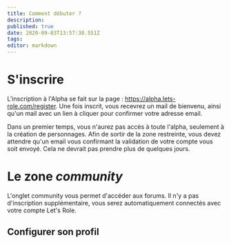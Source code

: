 ```yaml
---
title: Comment débuter ?
description: 
published: true
date: 2020-09-03T13:57:38.551Z
tags: 
editor: markdown
---
```


# S'inscrire

L'inscription à l'Alpha se fait sur la page : https://alpha.lets-role.com/register. Une fois inscrit, vous recevrez un mail de bienvenu, ainsi qu'un mail avec un lien à cliquer pour confirmer votre adresse email.

Dans un premier temps, vous n'aurez pas accès à toute l'alpha, seulement à la création de personnages. Afin de sortir de la zone restreinte, vous devez attendre qu'un email vous confirmant la validation de votre compte vous soit envoyé. Cela ne devrait pas prendre plus de quelques jours.

# Le zone *community*

L'onglet community vous permet d'accéder aux forums. Il n'y a pas d'inscription supplémentaire, vous serez automatiquement connectés avec votre compte Let's Role.

## Configurer son profil